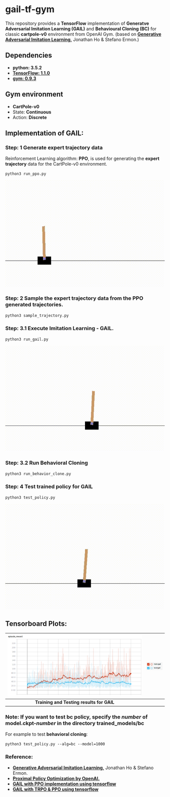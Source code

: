 # gail-tf-gym
This repository provides a **TensorFlow** implementation of **Generatve Adversarial Imitation Learning (GAIL)** and **Behavioural Cloning (BC)** for classic **cartpole-v0** environment from OpenAI Gym. (based on <a href="https://arxiv.org/abs/1606.03476"><b>Generative Adversarial Imitation Learning,</b></a> Jonathan Ho & Stefano Ermon.)

## Dependencies
- <b>python: 3.5.2</b>
- <b><a href="https://www.tensorflow.org/">TensorFlow: 1.1.0 </a></b>
- <b><a href="https://github.com/openai/gym">gym: 0.9.3 </a></b>

## Gym environment 
- <b>CartPole-v0</b>  
- State: <b>Continuous</b> 
- Action: <b>Discrete</b> 

## Implementation of GAIL:

### Step: 1 Generate expert trajectory data  
Reinforcement Learning algorithm: <b>PPO</b>, is used for generating the <b>expert trajectory</b> data for the CartPole-v0 environment.
```
python3 run_ppo.py
```
<p align= "center">
  <img src="gail(tf)4gym/gif/training_ppo.gif/">
</p>

### Step: 2 Sample the expert trajectory data from the PPO generated trajectories. 
```
python3 sample_trajectory.py
```
### Step: 3.1 Execute Imitation Learning - GAIL.  
```
python3 run_gail.py  
```
<p align= "center">
  <img src="gail(tf)4gym/gif/training_gail.gif/">
</p>

### Step: 3.2 Run Behavioral Cloning  
```
python3 run_behavior_clone.py 
```
### Step: 4 Test trained policy for GAIL
```
python3 test_policy.py
```
<p align= "center">
  <img src="gail(tf)4gym/gif/test_gail.gif/">
</p>


## Tensorboard Plots:
| <img src="gail(tf)4gym/gif/gail_train_test.png/">  | <img src="gail(tf)4gym/gif/gail_legend.png/" align="left"> |  
| :---: | :---: |  
| <b> Training and Testing results for GAIL </b> | 

### Note: If you want to test bc policy, specify the _number_ of model.ckpt-_number_ in the directory trained_models/bc  
For example to test <b>behavioral cloning</b>:  
```
python3 test_policy.py --alg=bc --model=1000
```

### Reference:
- <a href="https://arxiv.org/abs/1606.03476"><b>Generative Adversarial Imitation Learning,</b></a> Jonathan Ho & Stefano Ermon.
- <a href="https://blog.openai.com/openai-baselines-ppo/"><b>Proximal Policy Optimization by OpenAI.</b></a> 
- <b><a href="https://github.com/uidilr/gail_ppo_tf">GAIL with PPO implementation using tensorflow</a></b> 
- <b><a href="https://github.com/andrewliao11/gail-tf">GAIL with TRPO & PPO using tensorflow</a></b> 
 
